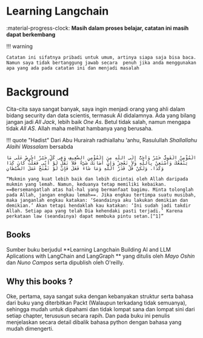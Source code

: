 # Learning Langchain

:material-progress-clock: **Masih dalam proses belajar, catatan ini masih dapat berkembang**

!!! warning

    Catatan ini sifatnya pribadi untuk umum, artinya siapa saja bisa baca. Namun saya tidak bertanggung jawab secara  penuh jika anda menggunakan apa yang ada pada catatan ini dan menjadi masalah


# Background
Cita-cita saya sangat banyak, saya ingin menjadi orang yang ahli dalam bidang security dan data scientis, termasuk AI didalamnya. Ada yang bilang jangan jadi *All Jack*, lebih baik *One As*. Betul tidak salah, namun mengapa tidak *All AS*. Allah maha melihat hambanya yang berusaha.

!!! quote "Hadist"
    Dari Abu Hurairah radhiallahu ‘anhu, Rasulullah *Shallallahu Alaihi Wassalam* bersabda

    الْمُؤْمِنُ الْقَوِىُّ خَيْرٌ وَأَحَبُّ إِلَى اللَّهِ مِنَ الْمُؤْمِنِ الضَّعِيفِ وَفِى كُلٍّ خَيْرٌ احْرِصْ عَلَى مَا يَنْفَعُكَ وَاسْتَعِنْ بِاللَّهِ وَلاَ تَعْجِزْ وَإِنْ أَصَابَكَ شَيْءٌ فَلاَ تَقُلْ لَوْ أَنِّى فَعَلْتُ كَانَ كَذَا وَكَذَا. وَلَكِنْ قُلْ قَدَرُ اللَّهِ وَمَا شَاءَ فَعَلَ فَإِنَّ لَوْ تَفْتَحُ عَمَلَ الشَّيْطَانِ

    “Mukmin yang kuat lebih baik dan lebih dicintai oleh Allah daripada mukmin yang lemah. Namun, keduanya tetap memiliki kebaikan. ==Bersemangatlah atas hal-hal yang bermanfaat bagimu. Minta tolonglah pada Allah, jangan engkau lemah==. Jika engkau tertimpa suatu musibah, maka janganlah engkau katakan: ‘Seandainya aku lakukan demikian dan demikian.’ Akan tetapi hendaklah kau katakan: ‘Ini sudah jadi takdir Allah. Setiap apa yang telah Dia kehendaki pasti terjadi.’ Karena perkataan law (seandainya) dapat membuka pintu setan.[^1]”

[^1]:   HR. Muslim no. 2664.

## Books
Sumber buku berjudul **Learning Langchain Building AI and LLM Aplications with LangChain and LangGraph ** yang ditulis oleh *Mayo Oshin* dan _Nuno Campos_ serta dipublish oleh O'reilly.

## Why this books ?
Oke, pertama, saya sangat suka dengan kebanyakan struktur serta bahasa dari buku yang diterbitkan Packt (Walaupun terkadang tidak semuanya), sehingga mudah untuk dipahami dan tidak lompat sana dan lompat sini dari setiap chapter, terususun secara rapih.
Dan pada buku ini penulis menjelaskan secara detail dibalik bahasa python dengan bahasa yang mudah dimengerti.